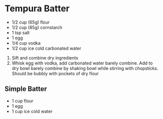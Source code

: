 # Tempura Batter

* 1/2 cup (65g) flour
* 1/2 cup (85g) cornstarch
* 1 tsp salt
* 1 egg
* 1/4 cup vodka
* 1/2 cup ice cold carbonated water

1. Sift and combine dry ingredients
1. Whisk egg with vodka, add carbonated water barely combine. Add to dry bowl barely combine by shaking bowl while stirring with chopsticks. Should be bubbly with pockets of dry flour

## Simple Batter

* 1 cup flour
* 1 egg
* 1 cup ice cold water
